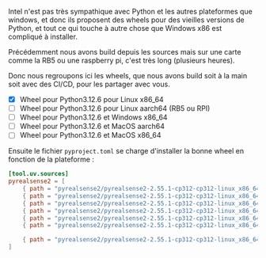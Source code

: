 Intel n'est pas très sympathique avec Python et les autres plateformes que windows, et donc ils proposent des wheels pour des
vieilles versions de Python, et tout ce qui touche à autre chose que Windows x86 est compliqué à installer.

Précédemment nous avons build depuis les sources mais sur une carte comme la RB5 ou une raspberry pi, c'est très long (plusieurs heures).

Donc nous regroupons ici les wheels, que nous avons build soit à la main soit avec des CI/CD, pour les partager avec vous.

- [x] Wheel pour Python3.12.6 pour Linux x86_64
- [ ] Wheel pour Python3.12.6 pour Linux aarch64 (RB5 ou RPI)
- [ ] Wheel pour Python3.12.6 et Windows x86_64
- [ ] Wheel pour Python3.12.6 et MacOS aarch64
- [ ] Wheel pour Python3.12.6 et MacOS x86_64

Ensuite le fichier `pyproject.toml` se charge d'installer la bonne wheel en fonction de la plateforme :

```toml
[tool.uv.sources]
pyrealsense2 = [
    { path = "pyrealsense2/pyrealsense2-2.55.1-cp312-cp312-linux_x86_64.whl", marker = "platform_system == 'Linux' and platform_machine == 'x86_64'" },
    { path = "pyrealsense2/pyrealsense2-2.55.1-cp312-cp312-linux_x86_64.whl", marker = "platform_system == 'Linux' and platform_machine == 'aarch64'" },
    { path = "pyrealsense2/pyrealsense2-2.55.1-cp312-cp312-linux_x86_64.whl", marker = "platform_system == 'Linux' and platform_machine != 'aarch64' and platform_machine != 'x86_64'" },
    { path = "pyrealsense2/pyrealsense2-2.55.1-cp312-cp312-linux_x86_64.whl", marker = "platform_system == 'Darwin' and platform_machine == 'aarch64'" },
    { path = "pyrealsense2/pyrealsense2-2.55.1-cp312-cp312-linux_x86_64.whl", marker = "platform_system == 'Darwin' and platform_machine != 'aarch64'" },
    { path = "pyrealsense2/pyrealsense2-2.55.1-cp312-cp312-linux_x86_64.whl", marker = "platform_system == 'Windows'" },

    { path = "pyrealsense2/pyrealsense2-2.55.1-cp312-cp312-linux_x86_64.whl", marker = "platform_system != 'Darwin' and platform_system != 'Linux' and platform_system != 'Windows'" },
]
```
